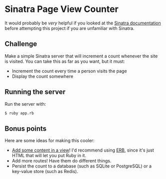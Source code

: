# Sinatra Page View Counter

It would probably be *very* helpful if you looked at the [Sinatra documentation]() before attempting this project if you are unfamiliar with Sinatra.

## Challenge

Make a simple Sinatra server that will increment a count whenever the site is visited. You can take this as far as you want, but it must:
- Increment the count every time a person visits the page
- Display the count somewhere

## Running the server

Run the server with:

```bash
$ ruby app.rb
```

## Bonus points

Here are some ideas for making this cooler:
- [Add some content in a view](http://www.sinatrarb.com/intro.html#Views%20/%20Templates)! I'd recommend using [ERB](http://www.sinatrarb.com/intro.html#Erb%20Templates), since it's just HTML that will let you put Ruby in it.
- Add more routes! Have them do different things.
- Persist the count to a database (such as SQLite or PostgreSQL) or a key-value store (such as Redis).

